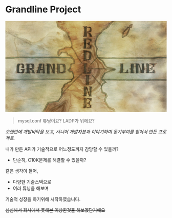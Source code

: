 # Grandline Project
![img](./_image/grandline.png)
> mysql.conf 튜닝이요? LADP가 뭐에요?

_오랜만에 개발바닥을 보고, 시니어 개발자분과 이야기하며 동기부여를 얻어서 만든 프로젝트._

내가 만든 API가 기술적으로 어느정도까지 감당할 수 있을까?
- 단순히, C10K문제를 해결할 수 있을까?

같은 생각이 들어, 
- 다양한 기술스택으로
- 여러 튜닝을 해보며

기술적 성장을 하기위해 시작하였습니다.

~~심심해서 회사에서 못해본 이상한것들 해보겠단거에요~~